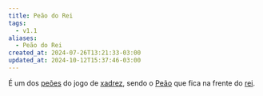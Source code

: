 ```yaml
---
title: Peão do Rei
tags:
  - v1.1
aliases:
  - Peão do Rei
created_at: 2024-07-26T13:21:33-03:00
updated_at: 2024-10-12T15:37:46-03:00
---
```


É um dos [peões](Xadrez_Peao.md) do jogo de [xadrez](../../08/06/Xadrez.md), sendo o [Peão](Xadrez_Peao.md) que fica na frente do [rei](../08/Xadrez_Rei_xadrez.md).